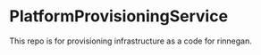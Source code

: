 PlatformProvisioningService
===========================

This repo is for provisioning infrastructure as a code for rinnegan.